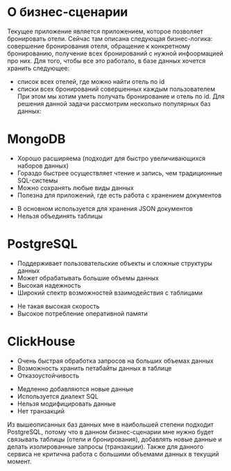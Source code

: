 # О бизнес-сценарии

Текущее приложение является приложением, которое позволяет бронировать отели. Сейчас там описана следующая бизнес-логика: совершение бронирования отеля, обращение к конкретному бронированию, получение всех бронирований с нужной инфоормацией про них. Для того, чтобы все это работало, в базе данных хочется хранить следующее: 
- список всех отелей, где можно найти отель по id
- списки всех бронирований совершенных каждым пользователем
При этом мы хотим уметь получать бронирование и отель по id. 
Для решения данной задачи рассмотрим несколько популярных баз данных:

# MongoDB

+ Хорошо расширяема (подходит для быстро увеличивающихся наборов данных)
+ Гораздо быстрее осуществляет чтение и запись, чем традиционные SQL-системы
+ Можно сохранять любые виды данных
+ Полезна для приложений, где есть работа с хранением документов
- В основном используется для хранения JSON документов
- Нельзя объединять таблицы

# PostgreSQL

+ Поддерживает пользовательские объекты и сложные структуры данных
+ Может обрабатывать большие объемы данных
+ Высокая надежность
+ Широкий спектр возможностей взаимодействия с таблицами
- Не такая высокая скорость
- Высокое потребление оперативной памяти

# ClickHouse

+ Очень быстрая обработка запросов на больших объемах данных
+ Возможность хранить петабайты данных в таблице
+ Отказоустойчивость
- Медленно добавляются новые данные
- Используется диалект SQL
- Нельзя модифицировать данные 
- Нет транзакций

Из вышеописанных баз данных мне в наибольшей степени подходит PostgreSQL, потому что в данном бизнес-сценарии мне нужно будет связывать таблицы (отели и бронирования), добавлять новые данные и делать изолированные запросы (транзакции). Также для данного сервиса не критична работа с большими объемами данных в текущий момент.